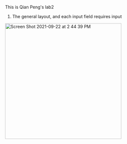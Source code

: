 This is Qian Peng's lab2

1. The general layout, and each input field requires input
<img width="379" alt="Screen Shot 2021-09-22 at 2 44 39 PM" src="https://user-images.githubusercontent.com/60366443/134403562-1b4c316e-5710-4f58-a1ad-91ea37c08659.png">
